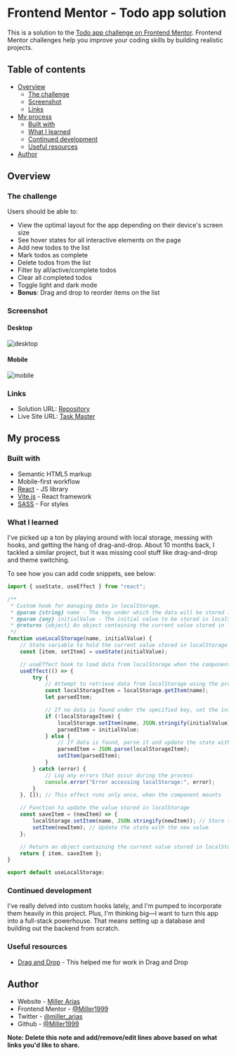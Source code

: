 # Frontend Mentor - Todo app solution

This is a solution to the [Todo app challenge on Frontend Mentor](https://www.frontendmentor.io/challenges/todo-app-Su1_KokOW). Frontend Mentor challenges help you improve your coding skills by building realistic projects. 

## Table of contents

- [Overview](#overview)
  - [The challenge](#the-challenge)
  - [Screenshot](#screenshot)
  - [Links](#links)
- [My process](#my-process)
  - [Built with](#built-with)
  - [What I learned](#what-i-learned)
  - [Continued development](#continued-development)
  - [Useful resources](#useful-resources)
- [Author](#author)



## Overview

### The challenge

Users should be able to:

- View the optimal layout for the app depending on their device's screen size
- See hover states for all interactive elements on the page
- Add new todos to the list
- Mark todos as complete
- Delete todos from the list
- Filter by all/active/complete todos
- Clear all completed todos
- Toggle light and dark mode
- **Bonus**: Drag and drop to reorder items on the list

### Screenshot
#### Desktop
![desktop](https://github.com/Miller1999/TaskMaster/assets/22383830/5cb3474f-71f0-429b-b145-96715c23ad02)
#### Mobile
![mobile](https://github.com/Miller1999/TaskMaster/assets/22383830/2b6db43b-31a1-4408-be40-9377060f5d74)


### Links

- Solution URL: [Repository](https://github.com/Miller1999/TaskMaster)
- Live Site URL: [Task Master](https://taskmaster-pi-mocha.vercel.app/)

## My process

### Built with

- Semantic HTML5 markup
- Mobile-first workflow
- [React](https://reactjs.org/) - JS library
- [Vite.js](https://vitejs.dev/) - React framework
- [SASS](https://sass-lang.com/) - For styles

### What I learned

I've picked up a ton by playing around with local storage, messing with hooks, and getting the hang of drag-and-drop. About 10 months back, I tackled a similar project, but it was missing cool stuff like drag-and-drop and theme switching.

To see how you can add code snippets, see below:

```js
import { useState, useEffect } from "react";

/**
 * Custom hook for managing data in localStorage.
 * @param {string} name - The key under which the data will be stored in localStorage.
 * @param {any} initialValue - The initial value to be stored in localStorage if no value is found under the specified key.
 * @returns {object} An object containing the current value stored in localStorage and a function to update it.
 */
function useLocalStorage(name, initialValue) {
	// State variable to hold the current value stored in localStorage
	const [item, setItem] = useState(initialValue);

	// useEffect hook to load data from localStorage when the component mounts
	useEffect(() => {
		try {
			// Attempt to retrieve data from localStorage using the provided key
			const localStorageItem = localStorage.getItem(name);
			let parsedItem;

			// If no data is found under the specified key, set the initial value and store it in localStorage
			if (!localStorageItem) {
				localStorage.setItem(name, JSON.stringify(initialValue));
				parsedItem = initialValue;
			} else {
				// If data is found, parse it and update the state with the retrieved value
				parsedItem = JSON.parse(localStorageItem);
				setItem(parsedItem);
			}
		} catch (error) {
			// Log any errors that occur during the process
			console.error("Error accessing localStorage:", error);
		}
	}, []); // This effect runs only once, when the component mounts

	// Function to update the value stored in localStorage
	const saveItem = (newItem) => {
		localStorage.setItem(name, JSON.stringify(newItem)); // Store the new value in localStorage
		setItem(newItem); // Update the state with the new value
	};

	// Return an object containing the current value stored in localStorage and the function to update it
	return { item, saveItem };
}

export default useLocalStorage;

```

### Continued development

I've really delved into custom hooks lately, and I'm pumped to incorporate them heavily in this project. Plus, I'm thinking big—I want to turn this app into a full-stack powerhouse. That means setting up a database and building out the backend from scratch.

### Useful resources

- [Drag and Drop](https://developer.mozilla.org/en-US/docs/Web/API/HTML_Drag_and_Drop_API) - This helped me for work in Drag and Drop 

## Author

- Website - [Miller Arias](https://portafolio-miller-arias.vercel.app)
- Frontend Mentor - [@Miller1999](https://www.frontendmentor.io/profile/Miller1999)
- Twitter - [@miller_arias](https://twitter.com/miller_arias)
- Github - [@Miller1999](https://github.com/Miller1999)

**Note: Delete this note and add/remove/edit lines above based on what links you'd like to share.**


